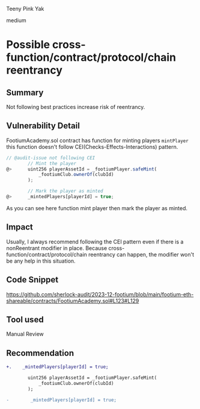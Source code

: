 Teeny Pink Yak

medium

# Possible cross-function/contract/protocol/chain reentrancy

## Summary

Not following best practices increase risk of reentrancy.

## Vulnerability Detail

FootiumAcademy.sol contract has function for minting players `mintPlayer` this function doesn't follow CEI(Checks-Effects-Interactions) pattern. 

```javascript
// @audit-issue not following CEI
        // Mint the player
@>      uint256 playerAssetId = _footiumPlayer.safeMint(
            _footiumClub.ownerOf(clubId)
        );

        // Mark the player as minted
@>      _mintedPlayers[playerId] = true;
```
As you can see here function mint player then mark the player as minted.

## Impact

Usually, I always recommend following the CEI pattern even if there is a nonReentrant modifier in place. Because cross-function/contract/protocol/chain reentrancy can happen, the modifier won't be any help in this situation.

## Code Snippet

https://github.com/sherlock-audit/2023-12-footium/blob/main/footium-eth-shareable/contracts/FootiumAcademy.sol#L123#L129

## Tool used

Manual Review

## Recommendation

```diff
+.    _mintedPlayers[playerId] = true;

        uint256 playerAssetId = _footiumPlayer.safeMint(
            _footiumClub.ownerOf(clubId)
        );

-        _mintedPlayers[playerId] = true;
```